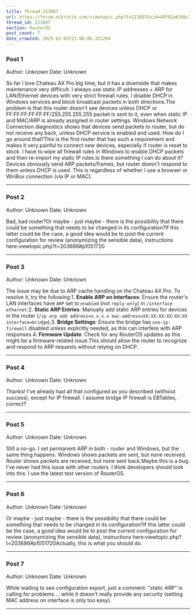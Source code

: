```yaml
---
title: Thread-213807
url: https://forum.mikrotik.com/viewtopic.php?t=213807&sid=49f92a630bc7970d8ca50523be880e8f
thread_id: 213807
section: RouterOS
post_count: 7
date_crawled: 2025-02-03T21:08:06.331204
---
```


### Post 1
Author: Unknown
Date: Unknown

So far I love Chateau AX Pro big time, but it has a downside that makes maintenance very difficult. I always use static IP addresses + ARP for LAN/Ethernet devices with very strict firewall rules. I disable DHCP in Windows services and block broadcast packets in both directions.The problem is that this router doesn't see devices unless DHCP or FF:FF:FF:FF:FF:FF/255.255.255.255 packet is sent to it, even when static IP and MAC/ARP is already assigned in router settings. Windows Network Connection diagnostics shows that devices send packets to router, but do not receive any back, unless DHCP service is enabled and used. How do I go around that?This is the first router that has such a requirement and makes it very painful to connect new devices, especially if router is reset to stock. I have to wipe all firewall rules in Windows to enable DHCP packets and then re-import my static IP rules.Is there something I can do about it? Devices obviously send ARP packets/frames, but router doesn't respond to them unless DHCP is used.  This is regardless of whether I use a browser or WinBox connection (via IP or MAC).

---
### Post 2
Author: Unknown
Date: Unknown

Bad, bad router?Or maybe - just maybe - there is the possibility that there could be something that needs to be changed in its configuration?If this latter could be the case, a good idea would be to post the current configuration for review (anonymizing the sensible data), instructions here:viewtopic.php?t=203686#p1051720

---
### Post 3
Author: Unknown
Date: Unknown

The issue may be due to ARP cache handling on the Chateau AX Pro. To resolve it, try the following:1. **Enable ARP on Interfaces**: Ensure the router's LAN interfaces have `ARP` set to `enabled` (not `reply-only`) in `/interface ethernet`.2. **Static ARP Entries**: Manually add static ARP entries for devices in the router (`/ip arp add address=x.x.x.x mac-address=XX:XX:XX:XX:XX:XX interface=bridge`).3. **Bridge Settings**: Ensure the bridge has `use-ip-firewall` disabled unless explicitly needed, as this can interfere with ARP responses.4. **Firmware Update**: Check for any RouterOS updates as this might be a firmware-related issue.This should allow the router to recognize and respond to ARP requests without relying on DHCP.

---
### Post 4
Author: Unknown
Date: Unknown

Thanks! I've already had all that configured as you described (withoiut success), except for IP firewall. I assume bridge IP firewall is EBTables, correct?

---
### Post 5
Author: Unknown
Date: Unknown

Still a no-go. I set permanent ARP in both - router and Windows, but the same thing happens. Windows shows packets are sent, but none received. Router shows packets are received, but none sent back.Maybe this is a bug. I've never had this issue with other routers. I think developers should look into this. I use the latest test version of RouterOS.

---
### Post 6
Author: Unknown
Date: Unknown

Or maybe - just maybe - there is the possibility that there could be something that needs to be changed in its configuration?If this latter could be the case, a good idea would be to post the current configuration for review (anonymizing the sensible data), instructions here:viewtopic.php?t=203686#p1051720Actually, this is what you should do.

---
### Post 7
Author: Unknown
Date: Unknown

While waiting to see configuration export, just a comment: "static ARP" is calling for problems ... while it doesn't really provide any security (setting MAC address on interface is only too easy).

---
